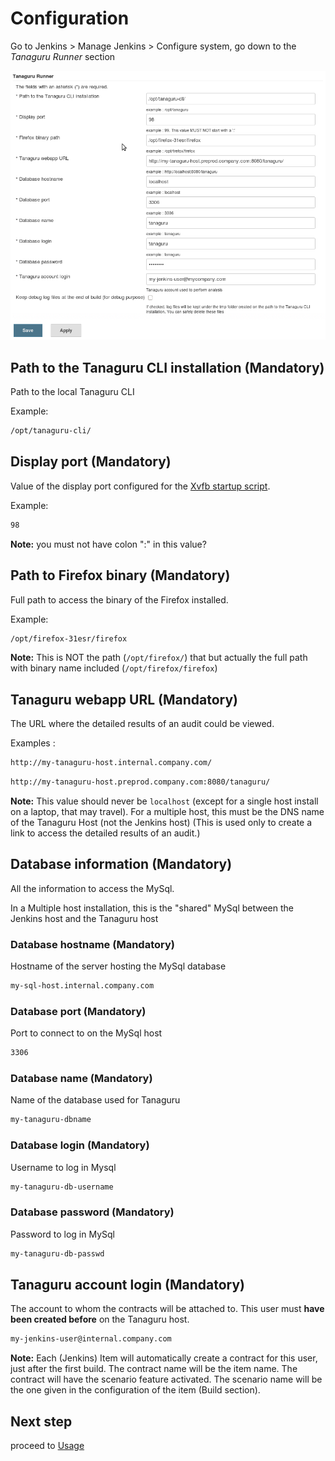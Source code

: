 # Configuration

Go to Jenkins > Manage Jenkins > Configure system, go down to the *Tanaguru Runner* section

![](Images/screenshot_20150217_TANAGURU_jenkins_configuration.png)

## Path to the Tanaguru CLI installation (Mandatory)

Path to the local Tanaguru CLI

Example:

```bash
/opt/tanaguru-cli/
```

## Display port (Mandatory)

Value of the display port configured for the [Xvfb startup script](install-doc.md#Xvfb).

Example:

```bash
98
```

**Note:** you must not have colon ":" in this value?

## Path to Firefox binary (Mandatory)

Full path to access the binary of the Firefox installed.

Example:

```bash
/opt/firefox-31esr/firefox
```

**Note:** This is NOT the path (`/opt/firefox/`) that but actually the full path with binary name included (`/opt/firefox/firefox`)

## Tanaguru webapp URL (Mandatory)

The URL where the detailed results of an audit could be viewed.

Examples :

```bash
http://my-tanaguru-host.internal.company.com/
```

```bash
http://my-tanaguru-host.preprod.company.com:8080/tanaguru/
```

**Note:** This value should never be `localhost` (except for a single host install on a laptop, that may travel).
For a multiple host, this must be the DNS name of the Tanaguru Host (not the Jenkins host) (This is used only to create a link to access the detailed results of an audit.)

## Database information (Mandatory)

All the information to access the MySql.

In a Multiple host installation, this is the "shared" MySql between the Jenkins host and the Tanaguru host

### Database hostname (Mandatory)

Hostname of the server hosting the MySql database

```bash
my-sql-host.internal.company.com
```

### Database port (Mandatory)

Port to connect to on the MySql host

```bash
3306
```

### Database name (Mandatory)

Name of the database used for Tanaguru

```bash
my-tanaguru-dbname
```

### Database login (Mandatory)

Username to log in Mysql

```bash
my-tanaguru-db-username
```

### Database password (Mandatory)

Password to log in MySql

```bash
my-tanaguru-db-passwd
```

## Tanaguru account login (Mandatory)

The account to whom the contracts will be attached to. This user must **have been created before** on the Tanaguru host.

```bash
my-jenkins-user@internal.company.com
```

**Note:** Each (Jenkins) Item will automatically create a contract for this user,
just after the first build. The contract name will be the item name. The contract
will have the scenario feature activated. The scenario name will be the one given
in the configuration of the item (Build section).

## Next step

proceed to [Usage](usage.md)
